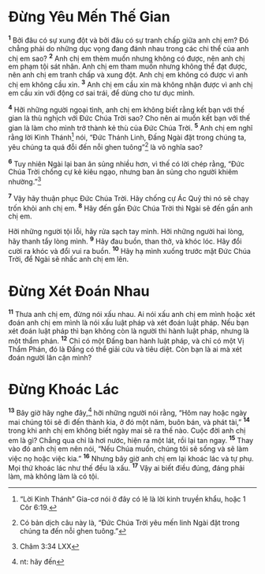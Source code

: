 # Đừng Yêu Mến Thế Gian
<sup><b>1</b></sup> Bởi đâu có sự xung đột và bởi đâu có sự tranh chấp giữa anh chị em? Đó chẳng phải do những dục vọng đang đánh nhau trong các chi thể của anh chị em sao? <sup><b>2</b></sup> Anh chị em thèm muốn nhưng không có được, nên anh chị em phạm tội sát nhân. Anh chị em tham muốn nhưng không thể đạt được, nên anh chị em tranh chấp và xung đột. Anh chị em không có được vì anh chị em không cầu xin. <sup><b>3</b></sup> Anh chị em cầu xin mà không nhận được vì anh chị em cầu xin với động cơ sai trái, để dùng cho tư dục mình.

<sup><b>4</b></sup> Hỡi những người ngoại tình, anh chị em không biết rằng kết bạn với thế gian là thù nghịch với Đức Chúa Trời sao? Cho nên ai muốn kết bạn với thế gian là làm cho mình trở thành kẻ thù của Đức Chúa Trời. <sup><b>5</b></sup> Anh chị em nghĩ rằng lời Kinh Thánh[^1-baed3f3d-b8f5-4160-b666-2ac4a64ef9e9] nói, “Đức Thánh Linh, Đấng Ngài đặt trong chúng ta, yêu chúng ta quá đỗi đến nỗi ghen tuông”[^2-baed3f3d-b8f5-4160-b666-2ac4a64ef9e9] là vô nghĩa sao?

<sup><b>6</b></sup> Tuy nhiên Ngài lại ban ân sủng nhiều hơn, vì thế có lời chép rằng, “Đức Chúa Trời chống cự kẻ kiêu ngạo, nhưng ban ân sủng cho người khiêm nhường.”[^3-baed3f3d-b8f5-4160-b666-2ac4a64ef9e9]

<sup><b>7</b></sup> Vậy hãy thuận phục Đức Chúa Trời. Hãy chống cự Ác Quỷ thì nó sẽ chạy trốn khỏi anh chị em. <sup><b>8</b></sup> Hãy đến gần Đức Chúa Trời thì Ngài sẽ đến gần anh chị em.

Hỡi những người tội lỗi, hãy rửa sạch tay mình. Hỡi những người hai lòng, hãy thanh tẩy lòng mình. <sup><b>9</b></sup> Hãy đau buồn, than thở, và khóc lóc. Hãy đổi cười ra khóc và đổi vui ra buồn. <sup><b>10</b></sup> Hãy hạ mình xuống trước mặt Đức Chúa Trời, để Ngài sẽ nhấc anh chị em lên.


# Đừng Xét Đoán Nhau
<sup><b>11</b></sup> Thưa anh chị em, đừng nói xấu nhau. Ai nói xấu anh chị em mình hoặc xét đoán anh chị em mình là nói xấu luật pháp và xét đoán luật pháp. Nếu bạn xét đoán luật pháp thì bạn không còn là người thi hành luật pháp, nhưng là một thẩm phán. <sup><b>12</b></sup> Chỉ có một Đấng ban hành luật pháp, và chỉ có một Vị Thẩm Phán, đó là Đấng có thể giải cứu và tiêu diệt. Còn bạn là ai mà xét đoán người lân cận mình?


# Đừng Khoác Lác
<sup><b>13</b></sup> Bây giờ hãy nghe đây,[^4-baed3f3d-b8f5-4160-b666-2ac4a64ef9e9] hỡi những người nói rằng, “Hôm nay hoặc ngày mai chúng tôi sẽ đi đến thành kia, ở đó một năm, buôn bán, và phát tài,” <sup><b>14</b></sup> trong khi anh chị em không biết ngày mai sẽ ra thế nào. Cuộc đời anh chị em là gì? Chẳng qua chỉ là hơi nước, hiện ra một lát, rồi lại tan ngay. <sup><b>15</b></sup> Thay vào đó anh chị em nên nói, “Nếu Chúa muốn, chúng tôi sẽ sống và sẽ làm việc nọ hoặc việc kia.” <sup><b>16</b></sup> Nhưng bây giờ anh chị em lại khoác lác và tự phụ. Mọi thứ khoác lác như thế đều là xấu. <sup><b>17</b></sup> Vậy ai biết điều đúng, đáng phải làm, mà không làm là có tội.

[^1-baed3f3d-b8f5-4160-b666-2ac4a64ef9e9]: “Lời Kinh Thánh” Gia-cơ nói ở đây có lẽ là lời kinh truyền khẩu, hoặc 1 Côr 6:19.
[^2-baed3f3d-b8f5-4160-b666-2ac4a64ef9e9]: Có bản dịch câu này là, “Đức Chúa Trời yêu mến linh Ngài đặt trong chúng ta đến nỗi ghen tuông.”
[^3-baed3f3d-b8f5-4160-b666-2ac4a64ef9e9]: Châm 3:34 LXX
[^4-baed3f3d-b8f5-4160-b666-2ac4a64ef9e9]: nt: hãy đến